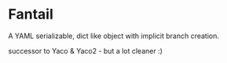 Fantail
=======

A YAML serializable, dict like object with implicit branch creation.

successor to Yaco & Yaco2 - but a lot cleaner :)

